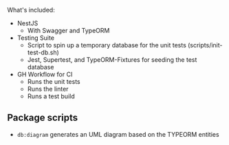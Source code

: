 What's included:

- NestJS
  - With Swagger and TypeORM
- Testing Suite
  - Script to spin up a temporary database for the unit tests (scripts/init-test-db.sh)
  - Jest, Supertest, and TypeORM-Fixtures for seeding the test database
- GH Workflow for CI
  - Runs the unit tests
  - Runs the linter
  - Runs a test build

## Package scripts

- `db:diagram` generates an UML diagram based on the TYPEORM entities
